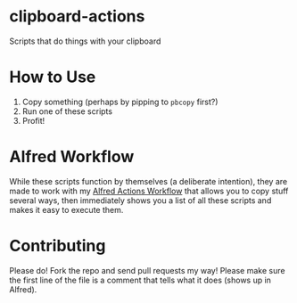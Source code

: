 clipboard-actions
=================

Scripts that do things with your clipboard

# How to Use

1. Copy something (perhaps by pipping to `pbcopy` first?)
2. Run one of these scripts
3. Profit!

# Alfred Workflow

While these scripts function by themselves (a deliberate intention), they are made to work with my [Alfred Actions Workflow](https://github.com/EvanLovely/alfred--actions) that allows you to copy stuff several ways, then immediately shows you a list of all these scripts and makes it easy to execute them.

# Contributing

Please do! Fork the repo and send pull requests my way! Please make sure the first line of the file is a comment that tells what it does (shows up in Alfred).

